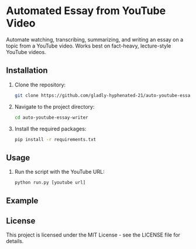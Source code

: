 # Automated Essay from YouTube Video

Automate watching, transcribing, summarizing, and writing an essay on a topic from a YouTube video. Works best on fact-heavy, lecture-style YouTube videos.

## Installation

1. Clone the repository:
   ```bash
   git clone https://github.com/gladly-hyphenated-21/auto-youtube-essay-writer.git
2. Navigate to the project directory:
   ```bash
   cd auto-youtube-essay-writer
3. Install the required packages:
   ```bash
   pip install -r requirements.txt

## Usage
1. Run the script with the YouTube URL:
   ```bash
   python run.py [youtube url]

## Example
>
>
## License
This project is licensed under the MIT License - see the LICENSE file for details.
